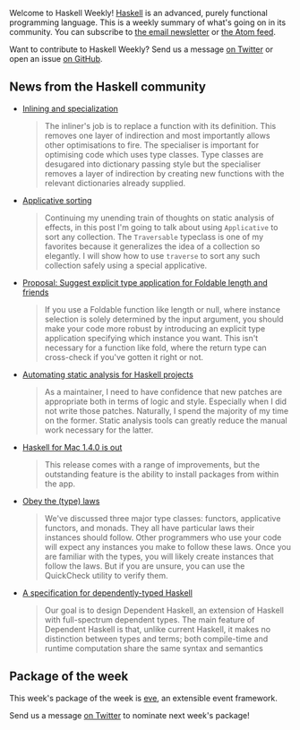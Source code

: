 <!-- 2017-03-23 -->

Welcome to Haskell Weekly!
[Haskell](https://haskell-lang.org) is an advanced, purely functional programming language.
This is a weekly summary of what's going on in its community.
You can subscribe to [the email newsletter](https://news.us10.list-manage.com/subscribe?u=49a6a2e17b12be2c5c4dcb232&id=ffbbbbd930)
or [the Atom feed](/haskell-weekly.atom).

Want to contribute to Haskell Weekly?
Send us a message [on Twitter](https://twitter.com/haskellweekly)
or open an issue [on GitHub](https://github.com/haskellweekly/haskellweekly.github.io).

## News from the Haskell community

-   [Inlining and specialization](https://mpickering.github.io/posts/2017-03-20-inlining-and-specialisation.html)

    > The inliner's job is to replace a function with its definition. This removes one layer of indirection and most importantly allows other optimisations to fire. The specialiser is important for optimising code which uses type classes. Type classes are desugared into dictionary passing style but the specialiser removes a layer of indirection by creating new functions with the relevant dictionaries already supplied.

-   [Applicative sorting](https://elvishjerricco.github.io/2017/03/23/applicative-sorting.html)

    > Continuing my unending train of thoughts on static analysis of effects, in this post I'm going to talk about using `Applicative` to sort any collection. The `Traversable` typeclass is one of my favorites because it generalizes the idea of a collection so elegantly. I will show how to use `traverse` to sort any such collection safely using a special applicative.

-   [Proposal: Suggest explicit type application for Foldable length and friends](http://blog.ezyang.com/2017/03/proposal-suggest-explicit-type-application-for-foldable-length/)

    > If you use a Foldable function like length or null, where instance selection is solely determined by the input argument, you should make your code more robust by introducing an explicit type application specifying which instance you want. This isn't necessary for a function like fold, where the return type can cross-check if you've gotten it right or not.

-   [Automating static analysis for Haskell projects](https://lwm.github.io/static-analysis-with-haskell/)

    > As a maintainer, I need to have confidence that new patches are appropriate both in terms of logic and style. Especially when I did not write those patches. Naturally, I spend the majority of my time on the former. Static analysis tools can greatly reduce the manual work necessary for the latter.

-   [Haskell for Mac 1.4.0 is out](http://blog.haskellformac.com/blog/haskell-for-mac-140-is-out)

    > This release comes with a range of improvements, but the outstanding feature is the ability to install packages from within the app.

-   [Obey the (type) laws](https://medium.com/@james_32022/obey-the-type-laws-ffb2fa4e5fe2)

    > We've discussed three major type classes: functors, applicative functors, and monads. They all have particular laws their instances should follow. Other programmers who use your code will expect any instances you make to follow these laws. Once you are familiar with the types, you will likely create instances that follow the laws. But if you are unsure, you can use the QuickCheck utility to verify them.

-   [A specification for dependently-typed Haskell](http://www.seas.upenn.edu/~sweirich/papers/systemd-submission.pdf)

    > Our goal is to design Dependent Haskell, an extension of Haskell with full-spectrum dependent types. The main feature of Dependent Haskell is that, unlike current Haskell, it makes no distinction between types and terms; both compile-time and runtime computation share the same syntax and semantics

## Package of the week

This week's package of the week is [eve](https://hackage.haskell.org/package/eve),
an extensible event framework.

Send us a message [on Twitter](https://twitter.com/haskellweekly) to nominate next week's package!
